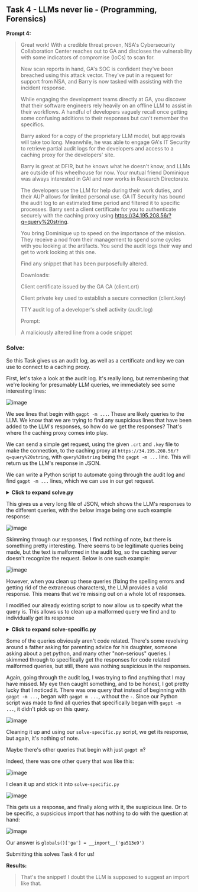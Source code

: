 ## Task 4 - LLMs never lie - (Programming, Forensics)

**Prompt 4:**

>Great work! With a credible threat proven, NSA's Cybersecurity Collaboration Center reaches out to GA and discloses the vulnerability with some indicators of compromise (IoCs) to scan for.
>
>New scan reports in hand, GA's SOC is confident they've been breached using this attack vector. They've put in a request for support from NSA, and Barry is now tasked with assisting with the incident response.
>
>While engaging the development teams directly at GA, you discover that their software engineers rely heavily on an offline LLM to assist in their workflows. A handful of developers vaguely recall once getting some confusing additions to their responses but can't remember the specifics.
>
>Barry asked for a copy of the proprietary LLM model, but approvals will take too long. Meanwhile, he was able to engage GA's IT Security to retrieve partial audit logs for the developers and access to a caching proxy for the developers' site.
>
>Barry is great at DFIR, but he knows what he doesn't know, and LLMs are outside of his wheelhouse for now. Your mutual friend Dominique was always interested in GAI and now works in Research Directorate.
>
>The developers use the LLM for help during their work duties, and their AUP allows for limited personal use. GA IT Security has bound the audit log to an estimated time period and filtered it to specific processes. Barry sent a client certificate for you to authenticate securely with the caching proxy using https://34.195.208.56/?q=query%20string.
>
>You bring Dominique up to speed on the importance of the mission. They receive a nod from their management to spend some cycles with you looking at the artifacts. You send the audit logs their way and get to work looking at this one.
>
>Find any snippet that has been purposefully altered.
>
>Downloads:
>
>Client certificate issued by the GA CA (client.crt)
>
>Client private key used to establish a secure connection (client.key)
>
>TTY audit log of a developer's shell activity (audit.log)
>
>Prompt:
>
>A maliciously altered line from a code snippet


### Solve:

So this Task gives us an audit log, as well as a certificate and key we can use to connect to a caching proxy. 

First, let's take a look at the audit log. It's really long, but remembering that we're looking for presumably LLM queries, we immediately see some interesting lines:

![image](https://github.com/user-attachments/assets/1e73fabc-4713-4570-997c-c5fb73007f13)

We see lines that begin with `gagpt -m ...`. These are likely queries to the LLM. We know that we are trying to find any suspicious lines that have been added to the LLM's responses, so how do we get the responses? That's where the caching proxy comes into play. 

We can send a simple get request, using the given `.crt` and `.key` file to make the connection, to the caching proxy at `https://34.195.208.56/?q=query%20string`, with `query%20string` being the `gagpt -m ...` line. This will return us the LLM's response in JSON.

We can write a Python script to automate going through the audit log and find  `gagpt -m ...` lines, which we can use in our get request. 

<details>
	<Summary><b>Click to expand solve.py</b></Summary>

```Python
import re
import requests
import urllib.parse
import json

# Define the log file path and server URL
log_file_path = 'audit.log'
server_url = "https://34.195.208.56/"

# Define the certificate paths (if needed)
client_cert = 'client.crt'
client_key = 'client.key'
output_file = 'queries_and_responses.txt'

def extract_gagpt_queries(log_file_path):
    """
    Extracts 'gagpt -m' queries from the audit log.
    """
    with open(log_file_path, 'r') as log_file:
        lines = log_file.readlines()

    # Regex to match the gagpt -m queries
    gagpt_queries = []
    for line in lines:
        match = re.search(r'd=gagpt -m "(.*?)"', line)
        if match:
            query = match.group(1)
            gagpt_queries.append(query)

    return gagpt_queries

def send_query_to_server(query):
    """
    Sends a query to the server using curl-like behavior in Python with requests.
    """
    # URL encode the query
    encoded_query = urllib.parse.quote(query)
    
    # Define the URL with the query parameter
    url = f"{server_url}?q={encoded_query}"
    
    # Send the GET request
    try:
        response = requests.get(url, cert=(client_cert, client_key), verify=False)  # Disable SSL verification for now
        if response.status_code == 200:
            return response.json()  # Assuming the response is in JSON format
        else:
            return f"Error: {response.status_code} - {response.text}"
    except requests.exceptions.RequestException as e:
        return f"Request failed: {e}"

def save_query_and_response(query, response):
    """
    Saves the query and response to a file with line spacing.
    """
    with open(output_file, 'a') as file:
        file.write(f"QUERY: {query}\n")
        file.write(f"RESPONSE: {json.dumps(response, indent=2)}\n")  # Pretty-print the JSON response
        file.write("\n")  # Add a blank line for spacing

def main():
    # Extract queries from the audit log
    queries = extract_gagpt_queries(log_file_path)

    # Iterate over each query and send it to the server
    for query in queries:
        
        print(f"Sending query: {query}")
        response = send_query_to_server(query)
        save_query_and_response(query, response)
        print(f"Response saved for query: {query}")

if __name__ == '__main__':
    main()
```
</details>

This gives us a very long file of JSON, which shows the LLM's responses to the different queries, with the below image being one such example response:

![image](https://github.com/user-attachments/assets/bfe46319-7709-471e-92aa-bbeffe37b285)

Skimming through our responses, I find nothing of note, but there is something pretty interesting. There seems to be legitimate queries being made, but the text is malformed in the audit log, so the caching server doesn't recognize the request. Below is one such example:

![image](https://github.com/user-attachments/assets/c8a29a48-f091-4557-a18f-3f0e2cd5836f)

However, when you clean up these queries (fixing the spelling errors and getting rid of the extraneous characters), the LLM provides a valid response. This means that we're missing out on a whole lot of responses. 

I modified our already existing script to now allow us to specify what the query is. This allows us to clean up a malformed query we find and to individually get its response

<details>
	<Summary><b>Click to expand solve-specific.py</b></Summary>
	
```Python

import requests
import urllib.parse
import json

# Define the server URL
server_url = "https://34.195.208.56/"

# Define the certificate paths (if needed)
client_cert = 'client.crt'
client_key = 'client.key'
output_file = 'cleaned.txt'

def send_query_to_server(query):
    """
    Sends a query to the server using curl-like behavior in Python with requests.
    """
    # URL encode the query
    encoded_query = urllib.parse.quote(query)
    
    # Define the URL with the query parameter
    url = f"{server_url}?q={encoded_query}"
    
    # Send the GET request
    try:
        response = requests.get(url, cert=(client_cert, client_key), verify=False)  # Disable SSL verification for now
        if response.status_code == 200:
            return response.json()  # Assuming the response is in JSON format
        else:
            return f"Error: {response.status_code} - {response.text}"
    except requests.exceptions.RequestException as e:
        return f"Request failed: {e}"

def save_query_and_response(query, response):
    """
    Saves the query and response to a file with line spacing.
    """
    with open(output_file, 'a') as file:
        file.write(f"QUERY: {query}\n")
        file.write(f"RESPONSE: {json.dumps(response, indent=2)}\n")  # Pretty-print the JSON response
        file.write("\n")  # Add a blank line for spacing

def main():
    # Cleaned-up query
    cleaned_query = "What's the most efficient way to work with file descriptors and perform non-blocking I/O in Python using the select module"

    # Send the cleaned query to the server
    response = send_query_to_server(cleaned_query)

    # Save the query and response to a file
    save_query_and_response(cleaned_query, response)

    print(f"Response saved for query: {cleaned_query}")

if __name__ == '__main__':
    main()
```

</details>

Some of the queries obviously aren't code related. There's some revolving around a father asking for parenting advice for his daughter, someone asking about a pet python, and many other "non-serious" queries. I skimmed through to specifically get the responses for code related malformed queries, but still, there was nothing suspicious in the responses. 

Again, going through the audit log, I was trying to find anything that I may have missed. My eye then caught something, and to be honest, I got pretty lucky that I noticed it. There was one query that instead of beginning with `gagpt -m ...`, began with `gagpt m ...`, without the `-`. Since our Python script was made to find all queries that specifically began with `gagpt -m ...`, it didn't pick up on this query. 

![image](https://github.com/user-attachments/assets/da93d380-3c64-42e6-96d6-4bf78df19a60)

Cleaning it up and using our `solve-specific.py` script, we get its response, but again, it's nothing of note. 

Maybe there's other queries that begin with just `gagpt m`?

Indeed, there was one other query that was like this:

![image](https://github.com/user-attachments/assets/c68ef1f5-f81c-4e86-b3b7-229e969a5707)

I clean it up and stick it into `solve-specific.py`

![image](https://github.com/user-attachments/assets/fa93631b-3023-4ad6-bce2-2b9333147ec6)

This gets us a response, and finally along with it, the suspicious line. Or to be specific, a supsicious import that has nothing to do with the question at hand:

![image](https://github.com/user-attachments/assets/01c50550-9fdf-4944-abb9-aee89c568f75)

Our answer is `globals()['ga'] = __import__('ga513e9')`

Submitting this solves Task 4 for us!

**Results:**
>That's the snippet! I doubt the LLM is supposed to suggest an import like that.
